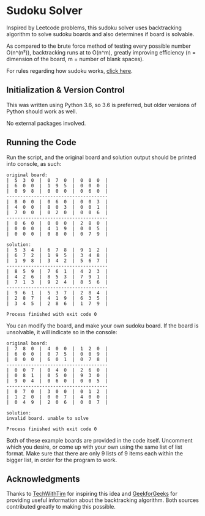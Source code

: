 # Sudoku Solver

Inspired by Leetcode problems, this sudoku solver uses backtracking algorithm to solve sudoku boards and also determines if board is solvable.

As compared to the brute force method of testing every possible number O(n^(n²)), backtracking runs at to O(n^m), greatly improving efficiency (n = dimension of the board, m = number of blank spaces).

For rules regarding how sudoku works, [click here](https://sudoku.com/how-to-play/sudoku-rules-for-complete-beginners/#:~:text=Sudoku%20is%20played%20on%20a,the%20row%2C%20column%20or%20square.). 

## Initialization & Version Control
This was written using Python 3.6, so 3.6 is preferred, but older versions of Python should work as well.

No external packages involved.

## Running the Code

Run the script, and the original board and solution output should be printed into console, as such:

```
original board:
|  5  3  0  |  0  7  0  |  0  0  0  |  
|  6  0  0  |  1  9  5  |  0  0  0  |  
|  0  9  8  |  0  0  0  |  0  6  0  |  
-------------------------------------
|  8  0  0  |  0  6  0  |  0  0  3  |  
|  4  0  0  |  8  0  3  |  0  0  1  |  
|  7  0  0  |  0  2  0  |  0  0  6  |  
-------------------------------------
|  0  6  0  |  0  0  0  |  2  8  0  |  
|  0  0  0  |  4  1  9  |  0  0  5  |  
|  0  0  0  |  0  8  0  |  0  7  9  |  

solution:
|  5  3  4  |  6  7  8  |  9  1  2  |  
|  6  7  2  |  1  9  5  |  3  4  8  |  
|  1  9  8  |  3  4  2  |  5  6  7  |  
-------------------------------------
|  8  5  9  |  7  6  1  |  4  2  3  |  
|  4  2  6  |  8  5  3  |  7  9  1  |  
|  7  1  3  |  9  2  4  |  8  5  6  |  
-------------------------------------
|  9  6  1  |  5  3  7  |  2  8  4  |  
|  2  8  7  |  4  1  9  |  6  3  5  |  
|  3  4  5  |  2  8  6  |  1  7  9  |  

Process finished with exit code 0
```

You can modify the board, and make your own sudoku board. If the board is unsolvable, it will indicate so in the console:

```
original board:
|  7  8  0  |  4  0  0  |  1  2  0  |  
|  6  0  0  |  0  7  5  |  0  0  9  |  
|  0  0  0  |  6  0  1  |  0  7  8  |  
-------------------------------------
|  0  0  7  |  0  4  0  |  2  6  0  |  
|  0  8  1  |  0  5  0  |  9  3  0  |  
|  9  0  4  |  0  6  0  |  0  0  5  |  
-------------------------------------
|  0  7  0  |  3  0  0  |  0  1  2  |  
|  1  2  0  |  0  0  7  |  4  0  0  |  
|  0  4  9  |  2  0  6  |  0  0  7  |  

solution:
invalid board. unable to solve

Process finished with exit code 0
```

Both of these example boards are provided in the code itself. Uncomment which you desire, or come up with your own using the same list of list format. Make sure that there are only 9 lists of 9 items each within the bigger list, in order for the program to work.

## Acknowledgments
Thanks to [TechWithTim](https://techwithtim.net/tutorials/python-programming/sudoku-solver-backtracking/) for inspiring this idea and [GeekforGeeks](https://www.geeksforgeeks.org/backtracking-introduction/) for providing useful information about the backtracking algorithm. Both sources contributed greatly to making this possible.
